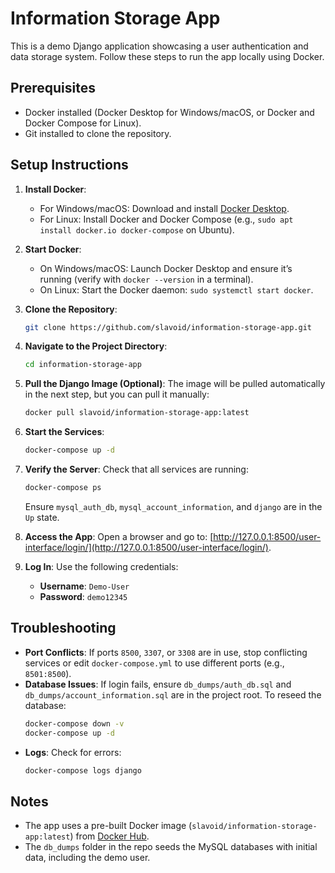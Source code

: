 # Information Storage App

This is a demo Django application showcasing a user authentication and data storage system. Follow these steps to run the app locally using Docker.

## Prerequisites
- Docker installed (Docker Desktop for Windows/macOS, or Docker and Docker Compose for Linux).
- Git installed to clone the repository.

## Setup Instructions
1. **Install Docker**:
   - For Windows/macOS: Download and install [Docker Desktop](https://www.docker.com/products/docker-desktop/).
   - For Linux: Install Docker and Docker Compose (e.g., `sudo apt install docker.io docker-compose` on Ubuntu).

2. **Start Docker**:
   - On Windows/macOS: Launch Docker Desktop and ensure it’s running (verify with `docker --version` in a terminal).
   - On Linux: Start the Docker daemon: `sudo systemctl start docker`.

3. **Clone the Repository**:
   ```bash
   git clone https://github.com/slavoid/information-storage-app.git
   ```

4. **Navigate to the Project Directory**:
   ```bash
   cd information-storage-app
   ```

5. **Pull the Django Image (Optional)**:
   The image will be pulled automatically in the next step, but you can pull it manually:
   ```bash
   docker pull slavoid/information-storage-app:latest
   ```

6. **Start the Services**:
   ```bash
   docker-compose up -d
   ```

7. **Verify the Server**:
   Check that all services are running:
   ```bash
   docker-compose ps
   ```
   Ensure `mysql_auth_db`, `mysql_account_information`, and `django` are in the `Up` state.

8. **Access the App**:
   Open a browser and go to: [http://127.0.0.1:8500/user-interface/login/](http://127.0.0.1:8500/user-interface/login/).

9. **Log In**:
   Use the following credentials:
   - **Username**: `Demo-User`
   - **Password**: `demo12345`

## Troubleshooting
- **Port Conflicts**: If ports `8500`, `3307`, or `3308` are in use, stop conflicting services or edit `docker-compose.yml` to use different ports (e.g., `8501:8500`).
- **Database Issues**: If login fails, ensure `db_dumps/auth_db.sql` and `db_dumps/account_information.sql` are in the project root. To reseed the database:
  ```bash
  docker-compose down -v
  docker-compose up -d
  ```
- **Logs**: Check for errors:
  ```bash
  docker-compose logs django
  ```

## Notes
- The app uses a pre-built Docker image (`slavoid/information-storage-app:latest`) from [Docker Hub](https://hub.docker.com/r/slavoid/information-storage-app).
- The `db_dumps` folder in the repo seeds the MySQL databases with initial data, including the demo user.
